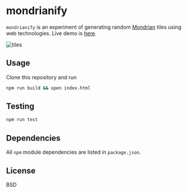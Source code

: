 # mondrianify
`mondrianify` is an experiment of generating random [Mondrian](https://en.wikipedia.org/wiki/Piet_Mondrian) tiles using web technologies.
Live demo is [here](https://nvdv.github.io/mondrianify/).

![tiles](http://i.imgur.com/hGDiSgJ.png)

## Usage
Clone this repository and run
```sh
npm run build && open index.html
```

## Testing
```sh
npm run test
```

## Dependencies
All `npm` module dependencies are listed in `package.json`.

## License

BSD
